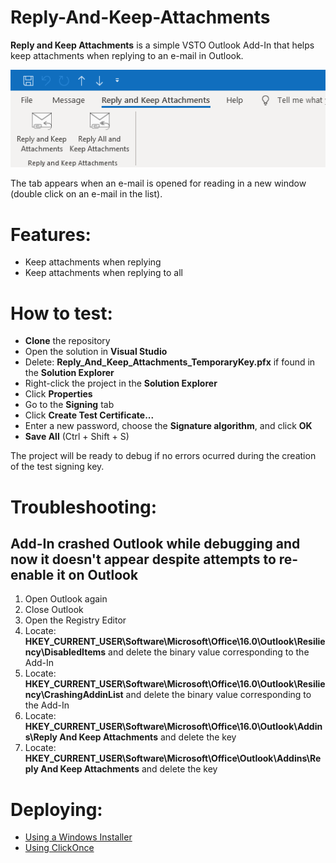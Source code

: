 # Reply-And-Keep-Attachments

**Reply and Keep Attachments** is a simple VSTO Outlook Add-In that helps keep attachments when replying to an e-mail in Outlook.

![alt text](https://github.com/levoment/Reply-And-Keep-Attachments/blob/master/Images/Reply_And_Keep_Attachments_Screenshot.PNG "Reply and Keep Attachments screen capture")

The tab appears when an e-mail is opened for reading in a new window (double click on an e-mail in the list).

# Features:

  - Keep attachments when replying
  - Keep attachments when replying to all

# How to test:

  - **Clone** the repository
  - Open the solution in **Visual Studio**
  - Delete: **Reply_And_Keep_Attachments_TemporaryKey.pfx** if found in the **Solution Explorer**
  - Right-click the project in the **Solution Explorer**
  - Click **Properties**
  - Go to the **Signing** tab
  - Click **Create Test Certificate...**
  - Enter a new password, choose the **Signature algorithm**, and click **OK**
  - **Save All** (Ctrl + Shift + S)
  
  The project will be ready to debug if no errors ocurred during the creation of the test signing key.
  
  # Troubleshooting:
  
  ## Add-In crashed Outlook while debugging and now it doesn't appear despite attempts to re-enable it on Outlook
  
   1. Open Outlook again
   2. Close Outlook
   3. Open the Registry Editor
   4. Locate: **HKEY_CURRENT_USER\Software\Microsoft\Office\16.0\Outlook\Resiliency\DisabledItems** and delete the binary value corresponding to the Add-In
   5. Locate: **HKEY_CURRENT_USER\Software\Microsoft\Office\16.0\Outlook\Resiliency\CrashingAddinList** and delete the binary value corresponding to the Add-In
   6. Locate: **HKEY_CURRENT_USER\Software\Microsoft\Office\16.0\Outlook\Addins\Reply And Keep Attachments** and delete the key
   7. Locate: **HKEY_CURRENT_USER\Software\Microsoft\Office\Outlook\Addins\Reply And Keep Attachments** and delete the key
  
  # Deploying:
  - [Using a Windows Installer](https://docs.microsoft.com/en-us/visualstudio/vsto/deploying-an-office-solution-by-using-windows-installer?view=vs-2019)
  - [Using ClickOnce](https://docs.microsoft.com/en-us/visualstudio/vsto/deploying-an-office-solution-by-using-clickonce?view=vs-2019)
  
